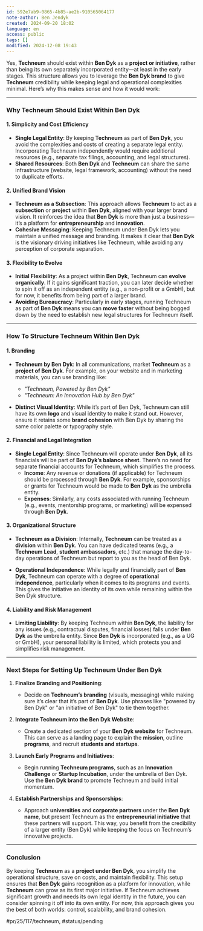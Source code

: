 ```yaml
---
id: 592e7ab9-0865-4b85-ae2b-910565064177
note-author: Ben Jendyk
created: 2024-09-20 18:02
language: en
access: public
tags: []
modified: 2024-12-08 19:43
---
```


Yes, **Techneum** should exist within **Ben Dyk** as a **project or initiative**, rather than being its own separately incorporated entity—at least in the early stages. This structure allows you to leverage the **Ben Dyk brand** to give **Techneum** credibility while keeping legal and operational complexities minimal. Here’s why this makes sense and how it would work:

---

### **Why Techneum Should Exist Within Ben Dyk**

#### **1. Simplicity and Cost Efficiency**

- **Single Legal Entity**: By keeping **Techneum** as part of **Ben Dyk**, you avoid the complexities and costs of creating a separate legal entity. Incorporating Techneum independently would require additional resources (e.g., separate tax filings, accounting, and legal structures).
- **Shared Resources**: Both **Ben Dyk** and **Techneum** can share the same infrastructure (website, legal framework, accounting) without the need to duplicate efforts.

#### **2. Unified Brand Vision**

- **Techneum as a Subsection**: This approach allows **Techneum** to act as a **subsection** or **project** within **Ben Dyk**, aligned with your larger brand vision. It reinforces the idea that **Ben Dyk** is more than just a business—it’s a platform for **entrepreneurship** and **innovation**.
- **Cohesive Messaging**: Keeping Techneum under Ben Dyk lets you maintain a unified message and branding. It makes it clear that **Ben Dyk** is the visionary driving initiatives like Techneum, while avoiding any perception of corporate separation.

#### **3. Flexibility to Evolve**

- **Initial Flexibility**: As a project within **Ben Dyk**, Techneum can **evolve organically**. If it gains significant traction, you can later decide whether to spin it off as an independent entity (e.g., a non-profit or a GmbH), but for now, it benefits from being part of a larger brand.
- **Avoiding Bureaucracy**: Particularly in early stages, running Techneum as part of **Ben Dyk** means you can **move faster** without being bogged down by the need to establish new legal structures for Techneum itself.

---

### **How To Structure Techneum Within Ben Dyk**

#### **1. Branding**

- **Techneum by Ben Dyk**: In all communications, market **Techneum** as a **project of Ben Dyk**. For example, on your website and in marketing materials, you can use branding like:
  - *"Techneum, Powered by Ben Dyk"*
  - *"Techneum: An Innovation Hub by Ben Dyk"*
  
- **Distinct Visual Identity**: While it’s part of Ben Dyk, Techneum can still have its own **logo** and visual identity to make it stand out. However, ensure it retains some **brand cohesion** with Ben Dyk by sharing the same color palette or typography style.

#### **2. Financial and Legal Integration**

- **Single Legal Entity**: Since Techneum will operate under **Ben Dyk**, all its financials will be part of **Ben Dyk’s balance sheet**. There’s no need for separate financial accounts for Techneum, which simplifies the process.
  - **Income**: Any revenue or donations (if applicable) for Techneum should be processed through **Ben Dyk**. For example, sponsorships or grants for Techneum would be made to **Ben Dyk** as the umbrella entity.
  - **Expenses**: Similarly, any costs associated with running Techneum (e.g., events, mentorship programs, or marketing) will be expensed through **Ben Dyk**.

#### **3. Organizational Structure**

- **Techneum as a Division**: Internally, **Techneum** can be treated as a **division** within **Ben Dyk**. You can have dedicated teams (e.g., a **Techneum Lead**, **student ambassadors**, etc.) that manage the day-to-day operations of Techneum but report to you as the head of Ben Dyk.
  
- **Operational Independence**: While legally and financially part of **Ben Dyk**, Techneum can operate with a degree of **operational independence**, particularly when it comes to its programs and events. This gives the initiative an identity of its own while remaining within the Ben Dyk structure.

#### **4. Liability and Risk Management**

- **Limiting Liability**: By keeping Techneum within **Ben Dyk**, the liability for any issues (e.g., contractual disputes, financial losses) falls under **Ben Dyk** as the umbrella entity. Since **Ben Dyk** is incorporated (e.g., as a UG or GmbH), your personal liability is limited, which protects you and simplifies risk management.

---

### **Next Steps for Setting Up Techneum Under Ben Dyk**

1. **Finalize Branding and Positioning**:
	- Decide on **Techneum’s branding** (visuals, messaging) while making sure it’s clear that it’s part of **Ben Dyk**. Use phrases like "powered by Ben Dyk" or "an initiative of Ben Dyk" to tie them together.

2. **Integrate Techneum into the Ben Dyk Website**:
	- Create a dedicated section of your **Ben Dyk website** for Techneum. This can serve as a landing page to explain the **mission**, outline **programs**, and recruit **students and startups**.

3. **Launch Early Programs and Initiatives**:
	- Begin running **Techneum programs**, such as an **Innovation Challenge** or **Startup Incubation**, under the umbrella of Ben Dyk. Use the **Ben Dyk brand** to promote Techneum and build initial momentum.

4. **Establish Partnerships and Sponsorships**:
	- Approach **universities** and **corporate partners** under the **Ben Dyk name**, but present Techneum as the **entrepreneurial initiative** that these partners will support. This way, you benefit from the credibility of a larger entity (Ben Dyk) while keeping the focus on Techneum’s innovative projects.

---

### **Conclusion**

By keeping **Techneum** as a **project under Ben Dyk**, you simplify the operational structure, save on costs, and maintain flexibility. This setup ensures that **Ben Dyk** gains recognition as a platform for innovation, while **Techneum** can grow as its first major initiative. If Techneum achieves significant growth and needs its own legal identity in the future, you can consider spinning it off into its own entity. For now, this approach gives you the best of both worlds: control, scalability, and brand cohesion.


#pr/25/117/techneum, #status/pending
